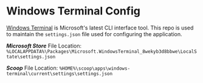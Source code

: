 # Windows Terminal Config

[Windows Terminal](https://apps.microsoft.com/store/detail/windows-terminal/9N0DX20HK701) is Microsoft's latest CLI
interface tool. This repo is used to maintain the `settings.json` file used for configuring the application.

**_Microsoft Store_**
File Location: `%LOCALAPPDATA%\Packages\Microsoft.WindowsTerminal_8wekyb3d8bbwe\LocalState\settings.json`

**_Scoop_**
File Location: `%HOME%\scoop\apps\windows-terminal\current\settings\settings.json`
